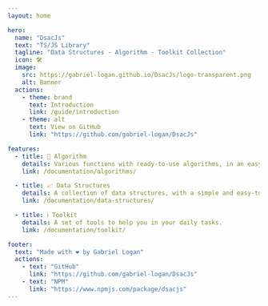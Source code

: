 ```yaml
---
layout: home

hero:
  name: "DsacJs"
  text: "TS/JS Library"
  tagline: "Data Structures - Algorithm - Toolkit Collection"
  icon: 🛠️
  image:
    src: https://gabriel-logan.github.io/DsacJs/logo-transparent.png
    alt: Banner
  actions:
    - theme: brand
      text: Introduction
      link: /guide/introduction
    - theme: alt
      text: View on GitHub
      link: "https://github.com/gabriel-logan/DsacJs"

features:
  - title: 📇 Algorithm
    details: Various functions with ready-to-use algorithms, in an easy way.
    link: /documentation/algorithms/

  - title: 📈 Data Structures
    details: A collection of data structures, with a simple and easy-to-use API.
    link: /documentation/data-structures/

  - title: ℹ️ Toolkit
    details: A set of tools to help you in your daily tasks.
    link: /documentation/toolkit/

footer:
  text: "Made with ❤️ by Gabriel Logan"
  actions:
    - text: "GitHub"
      link: "https://github.com/gabriel-logan/DsacJs"
    - text: "NPM"
      link: "https://www.npmjs.com/package/dsacjs"
---
```

